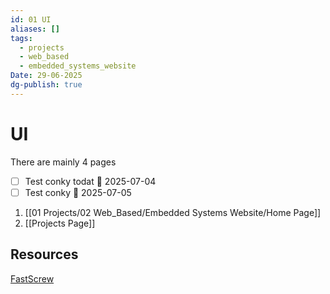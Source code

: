 ```yaml
---
id: 01 UI
aliases: []
tags:
  - projects
  - web_based
  - embedded_systems_website
Date: 29-06-2025
dg-publish: true
---
```

# UI

There are mainly 4 pages
- [ ] Test conky todat 📅 2025-07-04 
- [ ] Test conky 📅 2025-07-05 

1. [[01 Projects/02 Web_Based/Embedded Systems Website/Home Page]]
2. [[Projects Page]]

## Resources

[FastScrew](https://github.com/mearashadowfax/ScrewFast)
